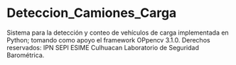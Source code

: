 # Deteccion_Camiones_Carga
Sistema para la detección y conteo de vehículos de carga implementada en Python; tomando como apoyo el framework  OPpencv 3.1.0. Derechos reservados: IPN SEPI ESIME Culhuacan Laboratorio de Seguridad Barométrica.
